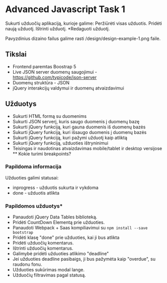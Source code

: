 # Advanced Javascript Task 1

Sukurti užduočių aplikaciją, kurioje galime:
Peržiūrėti visas užduotis.
Pridėti naują užduotį.
Ištrinti užduotį.
*Redaguoti užduotį.

Pavyzdinius dizaino failus galime rasti /design/design-example-1.png faile.

## Tikslai

* Frontend paremtas Boostrap 5
* Live JSON server duomenų saugojimui - https://github.com/typicode/json-server
* Duomenų struktūra - JSON
* jQuery interakcijų valdymui ir duomenų atvaizdavimui


## Užduotys

* Sukurti HTML formą su duomenims
* Sukurti JSON serverį, kuris saugo duomenis į duomenų bazę
* Sukurti jQuery funkciją, kuri gauna duomenis iš duomenų bazės
* Sukurti jQuery funkciją, kuri išsaugo duomenis į duomenų bazės
* Sukurti jQuery funkciją, kuri pažymi užduotį kaip atliktą
* Sukurti jQuery funkciją, užduoties ištryninimui
* Teisingas ir naudotinas atvaizdavimas mobile/tablet ir desktop versijose
** Kokie turimi breakpoints?


### Papildoma informacija
Užduoties galimi statusai: 
* inprogress - užduotis sukurta ir vykdoma
* done - užduotis atlikta


### Papildomos užduotys* 
 - Panaudoti jQuery Data Tables biblioteką.
 - Pridėti CountDown Elementą prie užduoties. 
 - Panaudoti Webpack + Saas kompiliavimui su `npm install --save bootstrap`
 - Pridėti klasę "done" prie užduoties, kai ji bus atlikta
 - Pridėti užduočių komentarus.
 - Ištrinti užduočių komentarus.
 - Galimybė pridėti užduoties atlikimo "deadline"
 - Jei užduoties deadline pasibaigs, ji bus pažymėta kaip "overdue", su raudonu fonu.
 - Užduoties sukūrimas modal lange.
 - Užduočių filtravimas pagal statusą.
